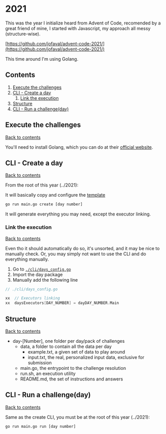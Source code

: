 # 2021

This was the year I initialize heard from Advent of Code, recomended by a great friend of mine, I started with Javascript, my approach all messy (structure-wise).

[https://github.com/jofaval/advent-code-2021/](https://github.com/jofaval/advent-code-2021/)

This time around I'm using Golang.

## Contents

1. [Execute the challenges](#execute-the-challenges)
1. [CLI - Create a day](#cli---create-a-day)
   1. [Link the execution](#link-the-execution)
1. [Structure](#structure)
1. [CLI - Run a challenge(day)](#cli---run-a-challengeday)

## Execute the challenges

[Back to contents](#contents)

You'll need to install Golang, which you can do at their [official website](https://go.dev/dl/).

## CLI - Create a day

[Back to contents](#contents)

From the root of this year (../2021):

It will basically copy and configure the [template](./core/template/)

```bash
go run main.go create [day number]
```

It will generate everything you may need, except the executor linking.

### Link the execution

[Back to contents](#contents)

Even tho it should automatically do so, it's unsorted, and it may be nice to manually check.
Or, you may simply not want to use the CLI and do everything manually.

1. Go to [`./cli/days_config.go`](./cli/days_config.go)
1. Import the day package
1. Manually add the following line

```go
// ./cli/days_config.go

xx	// Executors linking
xx	daysExecutors[DAY_NUMBER] = dayDAY_NUMBER.Main
```

## Structure

[Back to contents](#contents)

- day-[Number], one folder per day/pack of challenges
  - data, a folder to contain all the data per day
    - example.txt, a given set of data to play around
    - input.txt, the real, personalized input data, exclusive for submission
  - main.go, the entrypoint to the challenge resolution
  - run.sh, an execution utility
  - README.md, the set of instructions and answers

## CLI - Run a challenge(day)

[Back to contents](#contents)

Same as the create CLI, you must be at the root of this year (../2021):

```bash
go run main.go run [day number]
```
